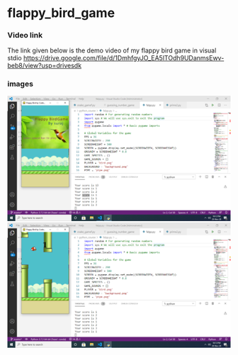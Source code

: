 # flappy_bird_game
### Video link
The link given below is the demo video of my flappy bird game in visual stdio
https://drive.google.com/file/d/1DmhfgyJO_EA5lTOdh9UDanmsEwv-beb8/view?usp=drivesdk
### images 
<img src="images/Screenshot (287).png">
<img src="images/Screenshot (288).png">
